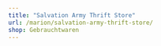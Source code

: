 ```yaml
---
title: "Salvation Army Thrift Store"
url: /marion/salvation-army-thrift-store/
shop: Gebrauchtwaren
---
```

